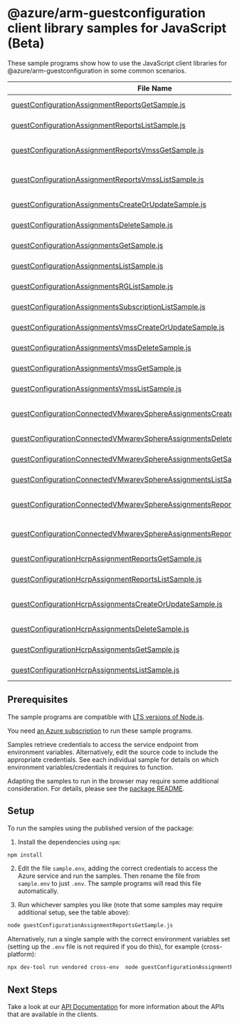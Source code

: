 # @azure/arm-guestconfiguration client library samples for JavaScript (Beta)

These sample programs show how to use the JavaScript client libraries for @azure/arm-guestconfiguration in some common scenarios.

| **File Name**                                                                                                                                         | **Description**                                                                                                                                                                           |
| ----------------------------------------------------------------------------------------------------------------------------------------------------- | ----------------------------------------------------------------------------------------------------------------------------------------------------------------------------------------- |
| [guestConfigurationAssignmentReportsGetSample.js][guestconfigurationassignmentreportsgetsample]                                                       | get a report for the guest configuration assignment, by reportId. x-ms-original-file: 2024-04-05/getGuestConfigurationAssignmentReportById.json                                           |
| [guestConfigurationAssignmentReportsListSample.js][guestconfigurationassignmentreportslistsample]                                                     | list all reports for the guest configuration assignment, latest report first. x-ms-original-file: 2024-04-05/listAllGuestConfigurationAssignmentReports.json                              |
| [guestConfigurationAssignmentReportsVmssGetSample.js][guestconfigurationassignmentreportsvmssgetsample]                                               | get a report for the VMSS guest configuration assignment, by reportId. x-ms-original-file: 2024-04-05/getVMSSGuestConfigurationAssignmentReportById.json                                  |
| [guestConfigurationAssignmentReportsVmssListSample.js][guestconfigurationassignmentreportsvmsslistsample]                                             | list all reports for the VMSS guest configuration assignment, latest report first. x-ms-original-file: 2024-04-05/listAllVMSSGuestConfigurationAssignmentReports.json                     |
| [guestConfigurationAssignmentsCreateOrUpdateSample.js][guestconfigurationassignmentscreateorupdatesample]                                             | creates an association between a VM and guest configuration x-ms-original-file: 2024-04-05/createOrUpdateGuestConfigurationAssignment.json                                                |
| [guestConfigurationAssignmentsDeleteSample.js][guestconfigurationassignmentsdeletesample]                                                             | delete a guest configuration assignment x-ms-original-file: 2024-04-05/deleteGuestConfigurationAssignment.json                                                                            |
| [guestConfigurationAssignmentsGetSample.js][guestconfigurationassignmentsgetsample]                                                                   | get information about a guest configuration assignment x-ms-original-file: 2024-04-05/getGuestConfigurationAssignment.json                                                                |
| [guestConfigurationAssignmentsListSample.js][guestconfigurationassignmentslistsample]                                                                 | list all guest configuration assignments for a virtual machine. x-ms-original-file: 2024-04-05/listGuestConfigurationAssignments.json                                                     |
| [guestConfigurationAssignmentsRGListSample.js][guestconfigurationassignmentsrglistsample]                                                             | list all guest configuration assignments for a resource group. x-ms-original-file: 2024-04-05/listRGGuestConfigurationAssignments.json                                                    |
| [guestConfigurationAssignmentsSubscriptionListSample.js][guestconfigurationassignmentssubscriptionlistsample]                                         | list all guest configuration assignments for a subscription. x-ms-original-file: 2024-04-05/listSubGuestConfigurationAssignments.json                                                     |
| [guestConfigurationAssignmentsVmssCreateOrUpdateSample.js][guestconfigurationassignmentsvmsscreateorupdatesample]                                     | creates an association between a VMSS and guest configuration x-ms-original-file: 2024-04-05/createOrUpdateGuestConfigurationVMSSAssignment.json                                          |
| [guestConfigurationAssignmentsVmssDeleteSample.js][guestconfigurationassignmentsvmssdeletesample]                                                     | delete a guest configuration assignment for VMSS x-ms-original-file: 2024-04-05/deleteGuestConfigurationVMSSAssignment.json                                                               |
| [guestConfigurationAssignmentsVmssGetSample.js][guestconfigurationassignmentsvmssgetsample]                                                           | get information about a guest configuration assignment for VMSS x-ms-original-file: 2024-04-05/getVMSSGuestConfigurationAssignment.json                                                   |
| [guestConfigurationAssignmentsVmssListSample.js][guestconfigurationassignmentsvmsslistsample]                                                         | list all guest configuration assignments for VMSS. x-ms-original-file: 2024-04-05/listVMSSGuestConfigurationAssignments.json                                                              |
| [guestConfigurationConnectedVMwarevSphereAssignmentsCreateOrUpdateSample.js][guestconfigurationconnectedvmwarevsphereassignmentscreateorupdatesample] | creates an association between a Connected VM Sphere machine and guest configuration x-ms-original-file: 2024-04-05/createOrUpdateGuestConfigurationConnectedVMwarevSphereAssignment.json |
| [guestConfigurationConnectedVMwarevSphereAssignmentsDeleteSample.js][guestconfigurationconnectedvmwarevsphereassignmentsdeletesample]                 | delete a guest configuration assignment x-ms-original-file: 2024-04-05/deleteGuestConfigurationConnectedVMwarevSphereAssignment.json                                                      |
| [guestConfigurationConnectedVMwarevSphereAssignmentsGetSample.js][guestconfigurationconnectedvmwarevsphereassignmentsgetsample]                       | get information about a guest configuration assignment x-ms-original-file: 2024-04-05/getGuestConfigurationConnectedVMwarevSphereAssignment.json                                          |
| [guestConfigurationConnectedVMwarevSphereAssignmentsListSample.js][guestconfigurationconnectedvmwarevsphereassignmentslistsample]                     | list all guest configuration assignments for an ARC machine. x-ms-original-file: 2024-04-05/listGuestConfigurationConnectedVMwarevSphereAssignments.json                                  |
| [guestConfigurationConnectedVMwarevSphereAssignmentsReportsGetSample.js][guestconfigurationconnectedvmwarevsphereassignmentsreportsgetsample]         | get a report for the guest configuration assignment, by reportId. x-ms-original-file: 2024-04-05/getGuestConfigurationConnectedVMwarevSphereAssignmentReportById.json                     |
| [guestConfigurationConnectedVMwarevSphereAssignmentsReportsListSample.js][guestconfigurationconnectedvmwarevsphereassignmentsreportslistsample]       | list all reports for the guest configuration assignment, latest report first. x-ms-original-file: 2024-04-05/listAllGuestConfigurationConnectedVMwarevSphereAssignmentsReports.json       |
| [guestConfigurationHcrpAssignmentReportsGetSample.js][guestconfigurationhcrpassignmentreportsgetsample]                                               | get a report for the guest configuration assignment, by reportId. x-ms-original-file: 2024-04-05/getGuestConfigurationHCRPAssignmentReportById.json                                       |
| [guestConfigurationHcrpAssignmentReportsListSample.js][guestconfigurationhcrpassignmentreportslistsample]                                             | list all reports for the guest configuration assignment, latest report first. x-ms-original-file: 2024-04-05/listAllGuestConfigurationHCRPAssignmentReports.json                          |
| [guestConfigurationHcrpAssignmentsCreateOrUpdateSample.js][guestconfigurationhcrpassignmentscreateorupdatesample]                                     | creates an association between a ARC machine and guest configuration x-ms-original-file: 2024-04-05/createOrUpdateGuestConfigurationHCRPAssignment.json                                   |
| [guestConfigurationHcrpAssignmentsDeleteSample.js][guestconfigurationhcrpassignmentsdeletesample]                                                     | delete a guest configuration assignment x-ms-original-file: 2024-04-05/deleteGuestConfigurationHCRPAssignment.json                                                                        |
| [guestConfigurationHcrpAssignmentsGetSample.js][guestconfigurationhcrpassignmentsgetsample]                                                           | get information about a guest configuration assignment x-ms-original-file: 2024-04-05/getGuestConfigurationHCRPAssignment.json                                                            |
| [guestConfigurationHcrpAssignmentsListSample.js][guestconfigurationhcrpassignmentslistsample]                                                         | list all guest configuration assignments for an ARC machine. x-ms-original-file: 2024-04-05/listGuestConfigurationHCRPAssignments.json                                                    |

## Prerequisites

The sample programs are compatible with [LTS versions of Node.js](https://github.com/nodejs/release#release-schedule).

You need [an Azure subscription][freesub] to run these sample programs.

Samples retrieve credentials to access the service endpoint from environment variables. Alternatively, edit the source code to include the appropriate credentials. See each individual sample for details on which environment variables/credentials it requires to function.

Adapting the samples to run in the browser may require some additional consideration. For details, please see the [package README][package].

## Setup

To run the samples using the published version of the package:

1. Install the dependencies using `npm`:

```bash
npm install
```

2. Edit the file `sample.env`, adding the correct credentials to access the Azure service and run the samples. Then rename the file from `sample.env` to just `.env`. The sample programs will read this file automatically.

3. Run whichever samples you like (note that some samples may require additional setup, see the table above):

```bash
node guestConfigurationAssignmentReportsGetSample.js
```

Alternatively, run a single sample with the correct environment variables set (setting up the `.env` file is not required if you do this), for example (cross-platform):

```bash
npx dev-tool run vendored cross-env  node guestConfigurationAssignmentReportsGetSample.js
```

## Next Steps

Take a look at our [API Documentation][apiref] for more information about the APIs that are available in the clients.

[guestconfigurationassignmentreportsgetsample]: https://github.com/Azure/azure-sdk-for-js/blob/main/sdk/guestconfiguration/arm-guestconfiguration/samples/v1-beta/javascript/guestConfigurationAssignmentReportsGetSample.js
[guestconfigurationassignmentreportslistsample]: https://github.com/Azure/azure-sdk-for-js/blob/main/sdk/guestconfiguration/arm-guestconfiguration/samples/v1-beta/javascript/guestConfigurationAssignmentReportsListSample.js
[guestconfigurationassignmentreportsvmssgetsample]: https://github.com/Azure/azure-sdk-for-js/blob/main/sdk/guestconfiguration/arm-guestconfiguration/samples/v1-beta/javascript/guestConfigurationAssignmentReportsVmssGetSample.js
[guestconfigurationassignmentreportsvmsslistsample]: https://github.com/Azure/azure-sdk-for-js/blob/main/sdk/guestconfiguration/arm-guestconfiguration/samples/v1-beta/javascript/guestConfigurationAssignmentReportsVmssListSample.js
[guestconfigurationassignmentscreateorupdatesample]: https://github.com/Azure/azure-sdk-for-js/blob/main/sdk/guestconfiguration/arm-guestconfiguration/samples/v1-beta/javascript/guestConfigurationAssignmentsCreateOrUpdateSample.js
[guestconfigurationassignmentsdeletesample]: https://github.com/Azure/azure-sdk-for-js/blob/main/sdk/guestconfiguration/arm-guestconfiguration/samples/v1-beta/javascript/guestConfigurationAssignmentsDeleteSample.js
[guestconfigurationassignmentsgetsample]: https://github.com/Azure/azure-sdk-for-js/blob/main/sdk/guestconfiguration/arm-guestconfiguration/samples/v1-beta/javascript/guestConfigurationAssignmentsGetSample.js
[guestconfigurationassignmentslistsample]: https://github.com/Azure/azure-sdk-for-js/blob/main/sdk/guestconfiguration/arm-guestconfiguration/samples/v1-beta/javascript/guestConfigurationAssignmentsListSample.js
[guestconfigurationassignmentsrglistsample]: https://github.com/Azure/azure-sdk-for-js/blob/main/sdk/guestconfiguration/arm-guestconfiguration/samples/v1-beta/javascript/guestConfigurationAssignmentsRGListSample.js
[guestconfigurationassignmentssubscriptionlistsample]: https://github.com/Azure/azure-sdk-for-js/blob/main/sdk/guestconfiguration/arm-guestconfiguration/samples/v1-beta/javascript/guestConfigurationAssignmentsSubscriptionListSample.js
[guestconfigurationassignmentsvmsscreateorupdatesample]: https://github.com/Azure/azure-sdk-for-js/blob/main/sdk/guestconfiguration/arm-guestconfiguration/samples/v1-beta/javascript/guestConfigurationAssignmentsVmssCreateOrUpdateSample.js
[guestconfigurationassignmentsvmssdeletesample]: https://github.com/Azure/azure-sdk-for-js/blob/main/sdk/guestconfiguration/arm-guestconfiguration/samples/v1-beta/javascript/guestConfigurationAssignmentsVmssDeleteSample.js
[guestconfigurationassignmentsvmssgetsample]: https://github.com/Azure/azure-sdk-for-js/blob/main/sdk/guestconfiguration/arm-guestconfiguration/samples/v1-beta/javascript/guestConfigurationAssignmentsVmssGetSample.js
[guestconfigurationassignmentsvmsslistsample]: https://github.com/Azure/azure-sdk-for-js/blob/main/sdk/guestconfiguration/arm-guestconfiguration/samples/v1-beta/javascript/guestConfigurationAssignmentsVmssListSample.js
[guestconfigurationconnectedvmwarevsphereassignmentscreateorupdatesample]: https://github.com/Azure/azure-sdk-for-js/blob/main/sdk/guestconfiguration/arm-guestconfiguration/samples/v1-beta/javascript/guestConfigurationConnectedVMwarevSphereAssignmentsCreateOrUpdateSample.js
[guestconfigurationconnectedvmwarevsphereassignmentsdeletesample]: https://github.com/Azure/azure-sdk-for-js/blob/main/sdk/guestconfiguration/arm-guestconfiguration/samples/v1-beta/javascript/guestConfigurationConnectedVMwarevSphereAssignmentsDeleteSample.js
[guestconfigurationconnectedvmwarevsphereassignmentsgetsample]: https://github.com/Azure/azure-sdk-for-js/blob/main/sdk/guestconfiguration/arm-guestconfiguration/samples/v1-beta/javascript/guestConfigurationConnectedVMwarevSphereAssignmentsGetSample.js
[guestconfigurationconnectedvmwarevsphereassignmentslistsample]: https://github.com/Azure/azure-sdk-for-js/blob/main/sdk/guestconfiguration/arm-guestconfiguration/samples/v1-beta/javascript/guestConfigurationConnectedVMwarevSphereAssignmentsListSample.js
[guestconfigurationconnectedvmwarevsphereassignmentsreportsgetsample]: https://github.com/Azure/azure-sdk-for-js/blob/main/sdk/guestconfiguration/arm-guestconfiguration/samples/v1-beta/javascript/guestConfigurationConnectedVMwarevSphereAssignmentsReportsGetSample.js
[guestconfigurationconnectedvmwarevsphereassignmentsreportslistsample]: https://github.com/Azure/azure-sdk-for-js/blob/main/sdk/guestconfiguration/arm-guestconfiguration/samples/v1-beta/javascript/guestConfigurationConnectedVMwarevSphereAssignmentsReportsListSample.js
[guestconfigurationhcrpassignmentreportsgetsample]: https://github.com/Azure/azure-sdk-for-js/blob/main/sdk/guestconfiguration/arm-guestconfiguration/samples/v1-beta/javascript/guestConfigurationHcrpAssignmentReportsGetSample.js
[guestconfigurationhcrpassignmentreportslistsample]: https://github.com/Azure/azure-sdk-for-js/blob/main/sdk/guestconfiguration/arm-guestconfiguration/samples/v1-beta/javascript/guestConfigurationHcrpAssignmentReportsListSample.js
[guestconfigurationhcrpassignmentscreateorupdatesample]: https://github.com/Azure/azure-sdk-for-js/blob/main/sdk/guestconfiguration/arm-guestconfiguration/samples/v1-beta/javascript/guestConfigurationHcrpAssignmentsCreateOrUpdateSample.js
[guestconfigurationhcrpassignmentsdeletesample]: https://github.com/Azure/azure-sdk-for-js/blob/main/sdk/guestconfiguration/arm-guestconfiguration/samples/v1-beta/javascript/guestConfigurationHcrpAssignmentsDeleteSample.js
[guestconfigurationhcrpassignmentsgetsample]: https://github.com/Azure/azure-sdk-for-js/blob/main/sdk/guestconfiguration/arm-guestconfiguration/samples/v1-beta/javascript/guestConfigurationHcrpAssignmentsGetSample.js
[guestconfigurationhcrpassignmentslistsample]: https://github.com/Azure/azure-sdk-for-js/blob/main/sdk/guestconfiguration/arm-guestconfiguration/samples/v1-beta/javascript/guestConfigurationHcrpAssignmentsListSample.js
[apiref]: https://learn.microsoft.com/javascript/api/@azure/arm-guestconfiguration?view=azure-node-preview
[freesub]: https://azure.microsoft.com/free/
[package]: https://github.com/Azure/azure-sdk-for-js/tree/main/sdk/guestconfiguration/arm-guestconfiguration/README.md
